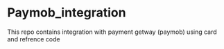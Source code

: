 # Paymob_integration 

This repo contains integration with payment getway (paymob) using card and refrence code 

